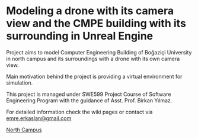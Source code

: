 # Modeling a drone with its camera view and the CMPE building with its surrounding in Unreal Engine 
Project aims to model Computer Engineering Building of Boğaziçi University in north campus and its surroundings with a drone with its own camera view.

Main motivation behind the project is providing a virtual environment for simulation.

This project is managed under SWE599 Project Course of Software Engineering Program with the guidance of Asst. Prof. Birkan Yılmaz.

For detailed information check the wiki pages or contact via emre.erkaslan@gmail.com

[North Campus](https://github.com/emreerkaslan/ModellingCmpeBuilding/blob/main/Test/Images/intro_cover.png?raw=true)

